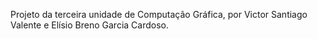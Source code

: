 Projeto da terceira unidade de Computação Gráfica, por Victor Santiago Valente e Elísio Breno Garcia Cardoso.
